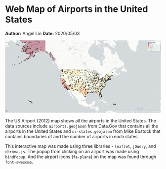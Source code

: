 # Web Map of Airports in the United States
**Author:** Angel Lin
**Date:** 2020/05/03

![airport map](img/airport.JPG)

The US Airport (2012) map shows all the airports in the United States. The data sources include `airports.geojason` from Data.Gov that contains all the airports in the United States and `us-states.geojason` from Mike Bostock that contains boundaries of and the number of airports in each states.

This interactive map was made using three libraries - `leaflet`, `jQuery`, and `chroma.js`. The popup from clicking on an airport was made using `bindPopup`. And the airport icons (`fa-plane`) on the map was found through `font-awesome`.
